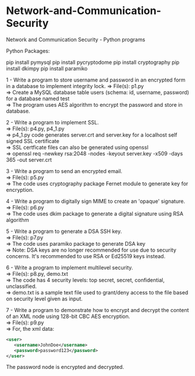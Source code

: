 # Network-and-Communication-Security
Network and Communication Security - Python programs


Python Packages:

pip install pymysql
pip install pycryptodome
pip install cryptography
pip install dkimpy
pip install paramiko

1 - Write a program to store username and password in an encrypted form in a database to implement integrity lock.
=> File(s): p1.py   
=> Create a MySQL database table users (schema: id, username, password) for a database named test     
=> The program uses AES algorithm to encrypt the password and store in database.   
   
2 - Write a program to implement SSL.   
=> File(s): p4.py, p4_1.py   
=> p4_1.py code generates server.crt and server.key for a localhost self signed SSL certificate   
=> SSL certficate files can also be generated using openssl    
=> openssl req -newkey rsa:2048 -nodes -keyout server.key -x509 -days 365 -out server.crt   
   
3 - Write a program to send an encrypted email.   
=> File(s): p5.py   
=> The code uses cryptography package Fernet module to generate key for encryption.   
   
4 - Write a program to digitally sign MIME to create an 'opaque' signature.   
=> File(s): p6.py   
=> The code uses dkim package to generate a digital signature using RSA algorithm   
   
5 - Write a program to generate a DSA SSH key.   
=> File(s): p7.py   
=> The code uses paramiko package to generate DSA key   
=> Note: DSA keys are no longer recommended for use due to security concerns. It's recommended to use RSA or Ed25519 keys instead.   
   
6 - Write a program to implement multilevel security.   
=> File(s): p8.py, demo.txt   
=> The code has 4 security levels: top secret, secret, confidential, unclassified.   
=> demo.txt is a sample text file used to grant/deny access to the file based on security level given as input.   
   
7 - Write a program to demonstrate how to encrypt and decrypt the content of an XML node using 128-bit CBC AES encryption.   
=> File(s): p9.py   
=> For, the xml data:   
   ```xml
   <user>  
      <username>JohnDoe</username>  
      <password>password123</password>  
   </user>
   ```
   
The password node is encrypted and decrypted.
